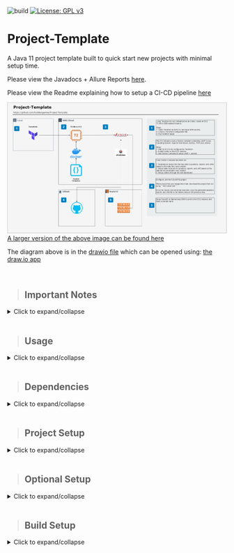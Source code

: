 ![build](https://github.com/h1ddengames/Project-Template/workflows/build/badge.svg?branch=main)
[![License: GPL v3](https://img.shields.io/badge/License-GPLv3-blue.svg)](https://www.gnu.org/licenses/gpl-3.0)

# **Project-Template**

A Java 11 project template built to quick start new projects with minimal setup time.

Please view the Javadocs + Allure Reports [here](https://h1ddengames.github.io/Project-Template "The javadocs for this project").

Please view the Readme explaining how to setup a CI-CD pipeline [here](Setting%20up%20CI-CD.md)

![Project Outline](docs/images/Project-Template-Infrastructure.png "The project outline")
[A larger version of the above image can be found here](docs/infrastructure.html "To infrastructure.html")

The diagram above is in the [drawio file](docs/Project-Template%20Infrastructure.drawio "To the drawio file") which can be opened using: [the draw.io app](https://app.diagrams.net/ "The draw.io app")

<br>

> ## **Important Notes**

<details>
    <summary>Click to expand/collapse</summary>

- **WINDOWS ONLY REQUIREMENT:** Git Bash is required to run the report generating scripts.
  - If your Git Bash was installed in a different location: update the pom.xml profiles/profile/id=windows/properties to point to your install location.

- Before pushing to this repository run the following commands: (update branchName with the actual branch name you wish to push to)
    ```bash
    mvn clean test
    git add . && git commit && git push origin branchName
    ```

- or combine the commands into one line :
  ```bash
  mvn clean test && \
  git add . && git commit && git push origin branchName
  ```

- Why are the above commands important?
    - ```mvn clean``` command copies all the history files from one allure report generation task to another.
      This allows you to see the trend tab on the home page, the history tab for all methods, and it fills all the graphs in the Graphs tab. 
    - ```mvn test``` command will build the project, run all test files, and allure will generate a report based off the new files in docs/allure-history directory
    - The ```git add . && git commit && git push origin branchName``` commands will add all tracked and untracked files to the git history, commit all changes, then push to a side branch.

- Once the above commands have been run: login to github in a browser, go to this project, then create a pull request.

- **Please note: both ```mvn clean``` and ```mvn test``` has been modified through the exec-maven-plugin in pom.xml to do the tasks above.**
- **Please note: If the reports are not displaying recent data, open the dev console in your browser and clear cache (local and session storage)**

</details>

<br>

> ## **Usage**

<details>
    <summary>Click to expand/collapse</summary>

This project should be stored in Intellij by clicking on Tools > Save Project as Template. Then when a new project will be created in Intellij, use this project template under New Project > User-defined.

This project can also be used by clicking on the "Use this template" button near the top of this page. This will create a github repository with the same folder structure and files found in this repository.

</details>

<br>

> ## **Dependencies**

<details>
    <summary>Click to expand/collapse</summary>

- JUnit 5 - Testing Framework
- Allure 2 - Reporting Framework
- Slf4j 12 - Logging Framework
- Selenium 3 - Browser Automation Framework
- WebDriverManager - Setup drivers for Selenium
- Rest-Assured - Rest API Framework
- Jackson-Databind - JSON Manipulation Framework
</details>

<br>

> ## **Project Setup**

<details>
    <summary>Click to expand/collapse</summary>

1. Download the project from this page by clicking on Code > Download ZIP or with the provided HTTPS or SSH options.
2. Open the project using an IDE such as Intellij or Eclipse.
3. Once the IDE has opened the project, run ```mvn clean test```
4. On first run, the IDE should install all required maven dependencies, if not: run ```mvn verify```.
5. Verify that the results show "Tests run: 6, Failures: 0, Errors: 0, Skipped: 0" and "BUILD SUCCESS"
6. Open pom.xml then update the group ID to your company domain in reverse domain name notation. (Example if your company domain is found at example.com then the reverse domain name notation would be com.example)
7. Update the artifactId to the name of the project you are currently working on.
8. Update the version according to your situation.
9. Update the versions of the libraries in the pom.xml file.
10. Add or remove libraries according to your needs.
11. If you are using a main class that is not entrypoint.App.java then update the pom.xml build/plugin section of the maven-assembly-plugin to the new main class. Then update the final name as required.
12. Update the test-workflow.yml based on your needs.
13. Add the allure folder .allure/allure-2.13.8 to your path in order to be able to call allure executable from anywhere.
14. In order to generate reports using allure, open a command prompt in the project's main folder. Then run ```allure serve target/allure-results/```
</details>

<br>

> ## **Optional Setup**

<details>
    <summary>Click to expand/collapse</summary>

- If you use multiple github accounts from the same computer:
1. Create a file named ```config``` in ```/.ssh```
2. Create an entry like the one below for every account you use

    ```bash
    Host github.com-firstAccountUserName
        HostName github.com
        User git
        IdentityFile ~/.ssh/id_for_first_user
        IdentitiesOnly yes
    
    Host github.com-secondAccountUserName
        HostName github.com
        User git
        IdentityFile ~/.ssh/id_for_second_user
        IdentitiesOnly yes
    ```

3. Open the ```projectFolder/.git/config``` file.
4. Update the line after ```[remote "origin"]``` to ```url = git@github.com-firstAccountUserName:firstAccountUserName/projectname.git```

- Please note: the usual URL is ```git@github.com:firstAccountUserName/projectname.git``` 
   but since you have multiple accounts on the same computer, you have to specify the identity file that git should use. 
- Notice how the ```github.com-username``` matches the ```/.ssh/config``` file Host format.
  
<br>

- If you want to host javadocs from the same repository as the java source files:
1. Create the docs folder ```projectMainFolder/docs```
2. Use the command line or Intellij to create javadocs. Search Everywhere > Generate JavaDoc > use default settings but specify projectMainFolder/docs as the output directory.
3. Open Github in a browser and go to the project repository.
4. Click on Settings and scroll down to GitHub Pages.
5. Enable GitHub Pages by selecting the main branch then click Save.
6. ```git add . && git commit && git push``` the newly created javadocs to your repository.
7. Access your javadocs on github pages by going to a link similar to ```https://h1ddengames.github.io/Project-Template```
ex: ```https://yourUserName.github.io/yourRepoName```
</details>

<br>

> ## **Build Setup**

<details>
    <summary>Click to expand/collapse</summary>

- maven-compiler-plugin: sets the java version.
- maven-surefire-plugin: runs junit tests and provides results to allure for reporting.
- maven-jar-plugin: suppresses generation of the default jar that is created during the package phase.
- exec-maven-plugin: generates a backup of allure history and report.
- maven-assembly-plugin: generates a jar with dependencies packed in (fat jar) with the name: ${project.artifactId}-${project.version}.jar (Example: Project-Template-1.0.0.jar)
- ~~.github/workflows/test-workflow.yml will:~~
    - ~~run on push to main branch, on pull request to main branch, and at 00:00 on Sunday.~~
    - ~~checkout your code to a ubuntu server running the latest version of ubuntu.~~
    - ~~setup JDK 11.0.9~~
    - ~~cache all required maven packages based on pom.xml~~
    - ~~build the project with maven using the following command~~ ```mvn -B clean test package --file pom.xml```
    - ~~copy the generated jar file to a directory called output~~
    - ~~generate allure results as json and html files.~~
    - ~~package the allure results with the jar file into a zip file called reports+jar that will be put in the artifacts section of the Actions tab on github under "Java CI".~~
- Github Actions has been commented out until further notice.
</details>

<br>
